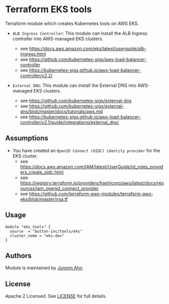 # Terraform EKS tools

Terraform module which creates Kubernetes tools on AWS EKS.

- `ALB Ingress Controller`: This module can install the ALB Ingress controller into AWS-managed EKS clusters.

  - see https://docs.aws.amazon.com/eks/latest/userguide/alb-ingress.html
  - see https://github.com/kubernetes-sigs/aws-load-balancer-controller
  - see https://kubernetes-sigs.github.io/aws-load-balancer-controller/v2.2/

- `External DNS`: This module can install the External DNS into AWS-managed EKS clusters.
  - see https://github.com/kubernetes-sigs/external-dns
  - see https://github.com/kubernetes-sigs/external-dns/blob/master/docs/tutorials/aws.md
  - see https://kubernetes-sigs.github.io/aws-load-balancer-controller/v2.1/guide/integrations/external_dns/

## Assumptions

- You have created an `OpenID Connect (OIDC) identity provider` for the EKS cluster.
  - see https://docs.aws.amazon.com/IAM/latest/UserGuide/id_roles_providers_create_oidc.html
  - see https://registry.terraform.io/providers/hashicorp/aws/latest/docs/resources/iam_openid_connect_provider
  - see https://github.com/terraform-aws-modules/terraform-aws-eks/blob/master/irsa.tf

## Usage

```hcl
module "eks_tools" {
  source  = "button-inc/tools/eks"
  cluster_name = "eks-dev"
}
```

## Authors

Module is maintained by [Junmin Ahn](https://github.com/junminahn).

## License

Apache 2 Licensed. See [LICENSE](https://github.com/terraform-aws-modules/terraform-aws-vpc/tree/master/LICENSE) for full details.

